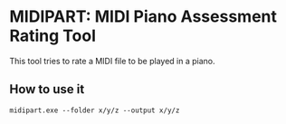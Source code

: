 # MIDIPART: MIDI Piano Assessment Rating Tool

This tool tries to rate a MIDI file to be played in a piano.

## How to use it

    midipart.exe --folder x/y/z --output x/y/z